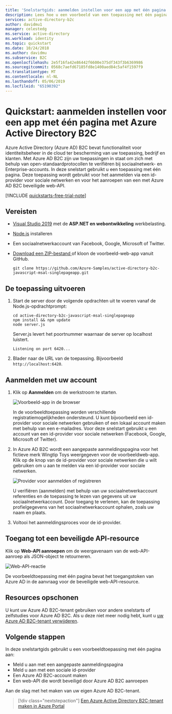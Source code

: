 ```yaml
---
title: 'Snelstartgids: aanmelden instellen voor een app met één pagina met Azure Active Directory B2C | Microsoft Docs'
description: Lees hoe u een voorbeeld van een toepassing met één pagina uitvoert die gebruikmaakt van Azure Active Directory B2C voor aanmelden bij een account.
services: active-directory-b2c
author: davidmu1
manager: celestedg
ms.service: active-directory
ms.workload: identity
ms.topic: quickstart
ms.date: 10/24/2018
ms.author: davidmu
ms.subservice: B2C
ms.openlocfilehash: 2e5f16fa42e86442f6600e375df343f3b6369986
ms.sourcegitcommit: 0568c7aefd67185fd8e1400aed84c5af4f1597f9
ms.translationtype: MT
ms.contentlocale: nl-NL
ms.lasthandoff: 05/06/2019
ms.locfileid: "65190392"
---
```

# <a name="quickstart-set-up-sign-in-for-a-single-page-app-using-azure-active-directory-b2c"></a>Quickstart: aanmelden instellen voor een app met één pagina met Azure Active Directory B2C

Azure Active Directory (Azure AD) B2C bevat functionaliteit voor identiteitsbeheer in de cloud ter bescherming van uw toepassing, bedrijf en klanten. Met Azure AD B2C zijn uw toepassingen in staat om zich met behulp van open-standaardprotocollen te verifiëren bij sociaalnetwerk- en Enterprise-accounts. In deze snelstart gebruikt u een toepassing met één pagina. Deze toepassing wordt gebruikt voor het aanmelden via een id-provider voor sociale netwerken en voor het aanroepen van een met Azure AD B2C beveiligde web-API.

[!INCLUDE [quickstarts-free-trial-note](../../includes/quickstarts-free-trial-note.md)]

## <a name="prerequisites"></a>Vereisten

- [Visual Studio 2019](https://www.visualstudio.com/downloads/) met de **ASP.NET en webontwikkeling** werkbelasting.
- [Node.js](https://nodejs.org/en/download/) installeren
- Een sociaalnetwerkaccount van Facebook, Google, Microsoft of Twitter.
- [Download een ZIP-bestand ](https://github.com/Azure-Samples/active-directory-b2c-javascript-msal-singlepageapp/archive/master.zip) of kloon de voorbeeld-web-app vanuit GitHub.

    ```
    git clone https://github.com/Azure-Samples/active-directory-b2c-javascript-msal-singlepageapp.git
    ```

## <a name="run-the-application"></a>De toepassing uitvoeren

1. Start de server door de volgende opdrachten uit te voeren vanaf de Node.js-opdrachtprompt: 

    ```
    cd active-directory-b2c-javascript-msal-singlepageapp
    npm install && npm update
    node server.js
    ```

    Server.js levert het poortnummer waarnaar de server op localhost luistert.

    ```
    Listening on port 6420...
    ```

2. Blader naar de URL van de toepassing. Bijvoorbeeld `http://localhost:6420`.

## <a name="sign-in-using-your-account"></a>Aanmelden met uw account

1. Klik op **Aanmelden** om de werkstroom te starten.

    ![Voorbeeld-app in de browser](media/active-directory-b2c-quickstarts-spa/sample-app-spa.png)

    In de voorbeeldtoepassing worden verschillende registratiemogelijkheden ondersteund. U kunt bijvoorbeeld een id-provider voor sociale netwerken gebruiken of een lokaal account maken met behulp van een e-mailadres. Voor deze snelstart gebruikt u een account van een id-provider voor sociale netwerken (Facebook, Google, Microsoft of Twitter). 

2. In Azure AD B2C wordt een aangepaste aanmeldingspagina voor het fictieve merk Wingtip Toys weergegeven voor de voorbeeldweb-app. Klik op de knop van de id-provider voor sociale netwerken die u wilt gebruiken om u aan te melden via een id-provider voor sociale netwerken.

    ![Provider voor aanmelden of registreren](media/active-directory-b2c-quickstarts-spa/sign-in-or-sign-up-spa.png)

    U verifiëren (aanmelden) met behulp van uw sociaalnetwerkaccount referenties en de toepassing te lezen van gegevens uit uw sociaalnetwerkaccount. Door toegang te verlenen, kan de toepassing profielgegevens van het sociaalnetwerkaccount ophalen, zoals uw naam en plaats. 

3. Voltooi het aanmeldingsproces voor de id-provider.

## <a name="access-a-protected-api-resource"></a>Toegang tot een beveiligde API-resource

Klik op **Web-API aanroepen** om de weergavenaam van de web-API-aanroep als JSON-object te retourneren. 

![Web-API-reactie](media/active-directory-b2c-quickstarts-spa/call-api-spa.png)

De voorbeeldtoepassing met één pagina bevat het toegangstoken van Azure AD in de aanvraag voor de beveiligde web-API-resource.

## <a name="clean-up-resources"></a>Resources opschonen

U kunt uw Azure AD B2C-tenant gebruiken voor andere snelstarts of zelfstudies voor Azure AD B2C. Als u deze niet meer nodig hebt, kunt u [uw Azure AD B2C-tenant verwijderen](active-directory-b2c-faqs.md#how-do-i-delete-my-azure-ad-b2c-tenant).

## <a name="next-steps"></a>Volgende stappen

In deze snelstartgids gebruikt u een voorbeeldtoepassing met één pagina aan:

* Meld u aan met een aangepaste aanmeldingspagina
* Meld u aan met een sociale id-provider
* Een Azure AD B2C-account maken
* Een web-API die wordt beveiligd door Azure AD B2C aanroepen

Aan de slag met het maken van uw eigen Azure AD B2C-tenant.

> [!div class="nextstepaction"]
> [Een Azure Active Directory B2C-tenant maken in Azure Portal](tutorial-create-tenant.md)
